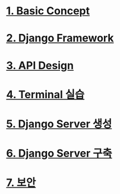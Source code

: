 # <a href="docs/1.BasicConcept.md">1. Basic Concept</a>

# <a href="/docs/2.DjangoFramework.md">2. Django Framework </a>

# <a href="/docs/3.APIDesign.md">3. API Design</a>

# <a href="/docs/4.Terminal.md">4. Terminal 실습</a>

# <a href="/docs/5.Django01.md">5. Django Server 생성</a>

# <a href="/docs/6.Django02.md">6. Django Server 구축</a>

# <a href="/docs/7.Security.md">7. 보안</a>